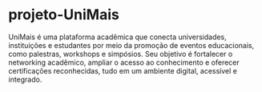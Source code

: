 # projeto-UniMais
UniMais é uma plataforma acadêmica que conecta universidades, instituições e estudantes por meio da promoção de eventos educacionais, como palestras, workshops e simpósios. Seu objetivo é fortalecer o networking acadêmico, ampliar o acesso ao conhecimento e oferecer certificações reconhecidas, tudo em um ambiente digital, acessível e integrado.
